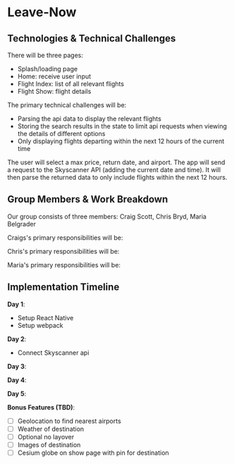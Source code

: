 # Leave-Now

## Technologies & Technical Challenges

There will be three pages:
 - Splash/loading page
 - Home: receive user input
 - Flight Index: list of all relevant flights
 - Flight Show: flight details

The primary technical challenges will be:
 - Parsing the api data to display the relevant flights
 - Storing the search results in the state to limit api requests when viewing the details of different options
 - Only displaying flights departing within the next 12 hours of the current time

 The user will select a max price, return date, and airport. The app will send a request to the Skyscanner API (adding the current date and time). It will then parse the returned data to only include flights within the next 12 hours.

## Group Members & Work Breakdown
Our group consists of three members: Craig Scott, Chris Bryd, Maria Belgrader

Craigs's primary responsibilities will be:

Chris's primary responsibilities will be:

Maria's primary responsibilities will be:

## Implementation Timeline

**Day 1**:
  - Setup React Native
  - Setup webpack

**Day 2**:
  - Connect Skyscanner api

**Day 3**:

**Day 4**:

**Day 5**:

**Bonus Features (TBD)**:
  - [ ] Geolocation to find nearest airports
  - [ ] Weather of destination
  - [ ] Optional no layover
  - [ ] Images of destination
  - [ ] Cesium globe on show page with pin for destination
